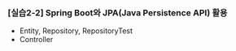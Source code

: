### [실습2-2] Spring Boot와 JPA(Java Persistence API) 활용
* Entity, Repository, RepositoryTest
* Controller